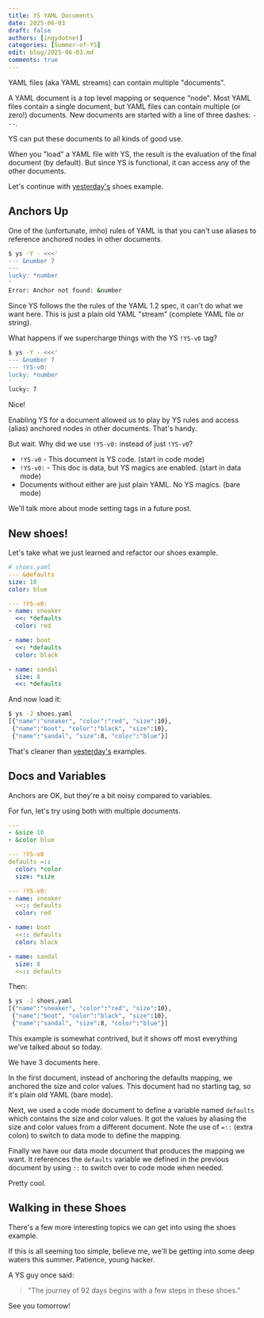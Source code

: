 ```yaml
---
title: YS YAML Documents
date: 2025-06-03
draft: false
authors: [ingydotnet]
categories: [Summer-of-YS]
edit: blog/2025-06-03.md
comments: true
---
```


YAML files (aka YAML streams) can contain multiple "documents".

A YAML document is a top level mapping or sequence "node".
Most YAML files contain a single document, but YAML files can contain multiple
(or zero!) documents.
New documents are started with a line of three dashes: `---`.

YS can put these documents to all kinds of good use.

When you "load" a YAML file with YS, the result is the evaluation of the final
document (by default).
But since YS is functional, it can access any of the other documents.

Let's continue with [yesterday's](/blog/2025-06-02/yaml-variables/) shoes
example.

<!-- more -->


## Anchors Up

One of the (unfortunate, imho) rules of YAML is that you can't use aliases to
reference anchored nodes in other documents.

```bash
$ ys -Y - <<<'
--- &number 7
---
lucky: *number
'
Error: Anchor not found: &number
```

Since YS follows the the rules of the YAML 1.2 spec, it can't do what we want
here.
This is just a plain old YAML "stream" (complete YAML file or string).

What happens if we supercharge things with the YS `!YS-v0` tag?

```bash
$ ys -Y - <<<'
--- &number 7
--- !YS-v0:
lucky: *number
'
lucky: 7
```

Nice!

Enabling YS for a document allowed us to play by YS rules and access (alias)
anchored nodes in other documents.
That's handy.

But wait.
Why did we use `!YS-v0:` instead of just `!YS-v0`?

* `!YS-v0` - This document is YS code. (start in code mode)
* `!YS-v0:` - This doc is data, but YS magics are enabled. (start in data mode)
* Documents without either are just plain YAML. No YS magics. (bare mode)

We'll talk more about mode setting tags in a future post.


## New shoes!

Let's take what we just learned and refactor our shoes example.

```yaml
# shoes.yaml
--- &defaults
size: 10
color: blue

--- !YS-v0:
- name: sneaker
  <<: *defaults
  color: red

- name: boot
  <<: *defaults
  color: black

- name: sandal
  size: 8
  <<: *defaults
```

And now load it:

```bash
$ ys -J shoes.yaml
[{"name":"sneaker", "color":"red", "size":10},
 {"name":"boot", "color":"black", "size":10},
 {"name":"sandal", "size":8, "color":"blue"}]
```

That's cleaner than [yesterday's](/blog/2025-06-02/yaml-variables/) examples.


## Docs and Variables

Anchors are OK, but they're a bit noisy compared to variables.

For fun, let's try using both with multiple documents.

```yaml
---
- &size 10
- &color blue

--- !YS-v0
defaults =::
  color: *color
  size: *size

--- !YS-v0:
- name: sneaker
  <<:: defaults
  color: red

- name: boot
  <<:: defaults
  color: black

- name: sandal
  size: 8
  <<:: defaults
```

Then:

```bash
$ ys -J shoes.yaml
[{"name":"sneaker", "color":"red", "size":10},
 {"name":"boot", "color":"black", "size":10},
 {"name":"sandal", "size":8, "color":"blue"}]
```

This example is somewhat contrived, but it shows off most everything we've
talked about so today.

We have 3 documents here.

In the first document, instead of anchoring the defaults mapping, we anchored
the size and color values.
This document had no starting tag, so it's plain old YAML (bare mode).

Next, we used a code mode document to define a variable named `defaults` which
contains the size and color values.
It got the values by aliasing the size and color values from a different
document.
Note the use of `=::` (extra colon) to switch to data mode to define the
mapping.

Finally we have our data mode document that produces the mapping we want.
It references the `defaults` variable we defined in the previous document by
using `::` to switch over to code mode when needed.

Pretty cool.


## Walking in these Shoes

There's a few more interesting topics we can get into using the shoes example.

If this is all seeming too simple, believe me, we'll be getting into some deep
waters this summer.
Patience, young hacker.

A YS guy once said:

> "The journey of 92 days begins with a few steps in these shoes."

See you tomorrow!
